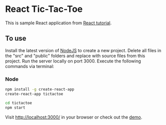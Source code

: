 # React Tic-Tac-Toe
This is sample React application from [React tutorial](https://facebook.github.io/react/tutorial/tutorial.html).

## To use

Install the latest version of [NodeJS](https://nodejs.org/en/) to create a new project. Delete all files in the "src" and "public" folders and replace with source files from this project. Run the server locally on port 3000. Execute the following commands via terminal:

### Node

```sh
npm install -g create-react-app
create-react-app tictactoe

cd tictactoe
npm start
```

Visit <http://localhost:3000/> in your browser or check out the [demo](https://codepen.io/nshid/pen/MvKeXa).
